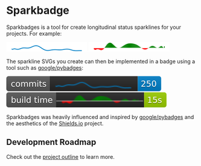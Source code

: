 # Sparkbadge 


Sparkbadges is a tool for create longitudinal status sparklines for your projects. For example:

![trend](examples/trend.svg)
![hist_trend](examples/hist_trend.svg)

The sparkline SVGs you create can then be implemented in a badge using a tool such as [google/pybadges](https://github.com/google/pybadges):

![commits](examples/commits.svg)
![build_time](examples/build_time.svg)

Sparkbadges was heavily influenced and inspired by [google/pybadges](https://github.com/google/pybadges) and the aesthetics of the [Shields.io](https://github.com/badges/shields) project.


## Development Roadmap

Check out the [project outline](docs/outline.md) to learn more.
